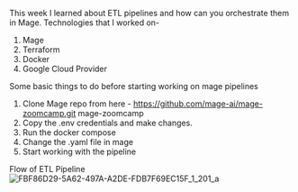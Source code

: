 This week I learned about ETL pipelines and how can you orchestrate them in Mage.
Technologies that I worked on-
1. Mage
2. Terraform
3. Docker
4. Google Cloud Provider

Some basic things to do before starting working on mage pipelines
1. Clone Mage repo from here - https://github.com/mage-ai/mage-zoomcamp.git mage-zoomcamp
2. Copy the .env credentials and make changes.
3. Run the docker compose
4. Change the .yaml file in mage
5. Start working with the pipeline

Flow of ETL Pipeline
![FBF86D29-5A62-497A-A2DE-FDB7F69EC15F_1_201_a](https://github.com/rtilwalia/DataEngineerZoomcamp_2024/assets/32938713/3b41989f-1b05-489c-9eca-99581ae2a97f)
